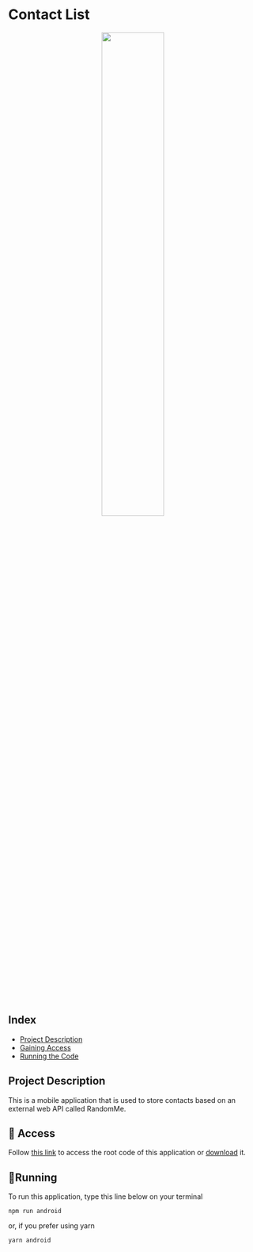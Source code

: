 # Contact List
<div align="center">
  <img width= "50%" src="https://github.com/user-attachments/assets/f1ca46c2-fea2-4a99-ab22-a24956b1d61e">
</div>

## Index
* [Project Description](#project-description)
* [Gaining Access](#-access)
* [Running the Code](#running)

## Project Description

This is a mobile application that is used to store contacts based on an external web API called RandomMe. 

## 📁 Access

Follow [this link](https://github.com/ClaraMaia2/ContactList-Udemy.git) to access the root code of this application or [download](https://codeload.github.com/ClaraMaia2/ContactList-Udemy/zip/refs/heads/master?token=AYPBYZTGX3Q2NQMND3YR5NLG6RKAO) it.

## 🏃Running

To run this application, type this line below on your terminal
```
npm run android
```
or, if you prefer using yarn
```
yarn android
```

